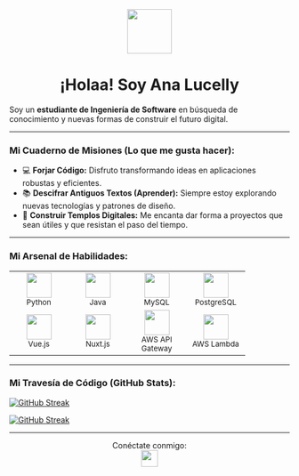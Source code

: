 <div align="center">
  <img src="https://media2.giphy.com/media/v1.Y2lkPTc5MGI3NjExMWdmMG41eTh5cGZpZW51NmQ0cnF1OXRyOXZ6c2dvZHAxemptcDR6aSZlcD12MV9pbnRlcm5hbF9naWZfYnlfaWQmY3Q9Zw/R6oW8JAJxqRxe/giphy.gif" width="80" /><br>
  <h1>¡Holaa! Soy Ana Lucelly</h1>
</div>

Soy un **estudiante de Ingeniería de Software** en búsqueda de conocimiento y nuevas formas de construir el futuro digital.

---

### Mi Cuaderno de Misiones (Lo que me gusta hacer):

* 💻 **Forjar Código:** Disfruto transformando ideas en aplicaciones robustas y eficientes.
* 📚 **Descifrar Antiguos Textos (Aprender):** Siempre estoy explorando nuevas tecnologías y patrones de diseño.
* 🚀 **Construir Templos Digitales:** Me encanta dar forma a proyectos que sean útiles y que resistan el paso del tiempo.

---

### Mi Arsenal de Habilidades:

<table>
  <tr>
    <td align="center" width="90">
      <img src="https://skillicons.dev/icons?i=python" width="45" /><br />
      <small>Python</small>
    </td>
    <td align="center" width="90">
      <img src="https://skillicons.dev/icons?i=java" width="45" /><br />
      <small>Java</small>
    </td>
    <td align="center" width="90">
      <img src="https://skillicons.dev/icons?i=mysql" width="45" /><br />
      <small>MySQL</small>
    </td>
    <td align="center" width="90">
      <img src="https://skillicons.dev/icons?i=postgres" width="45" /><br />
      <small>PostgreSQL</small>
    </td>
  </tr>
  <tr>
    <td align="center" width="90">
      <img src="https://skillicons.dev/icons?i=vue" width="45" /><br />
      <small>Vue.js</small>
    </td>
    <td align="center" width="90">
      <img src="https://skillicons.dev/icons?i=nuxt" width="45" /><br />
      <small>Nuxt.js</small>
    </td>
    <td align="center" width="90">
      <img src="https://skillicons.dev/icons?i=aws" width="45" /><br />
      <small>AWS API Gateway</small>
    </td>
    <td align="center" width="90">
      <img src="https://skillicons.dev/icons?i=aws" width="45" /><br />
      <small>AWS Lambda</small>
    </td>
  </tr>
</table>

---

### Mi Travesía de Código (GitHub Stats):

 [![GitHub Streak](https://github-readme-streak-stats.herokuapp.com?user=AnaLizca07&theme=midnight-purple&hide_border=true)](https://git.io/streak-stats)

 <a href="https://git.io/streak-stats"><img src="https://github-readme-streak-stats.herokuapp.com?user=AnaLizca07&theme=midnight-purple&hide_border=true" alt="GitHub Streak" /></a>


---

<p align="center">
  Conéctate conmigo:<br>
  <a href="www.linkedin.com/in/ana-lucelly-lizcano-986b6b295" target="_blank"><img src="https://skillicons.dev/icons?i=linkedin" width="30" /></a>
</p>
